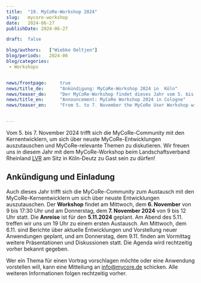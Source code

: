 ```yaml
---
title:  "19. MyCoRe-Workshop 2024"
slug: 	mycore-workshop
date:   2024-06-27
publishDate: 2024-06-27

draft: 	false

blog/authors: 	["Wiebke Oeltjen"]
blog/periods: 	2024-06
blog/categories:
 - Workshops


news/frontpage: 	true
news/title_de: 		"Ankündigung: MyCoRe-Workshop 2024 in  Köln"
news/teaser_de: 	"Der MyCoRe-Workshop findet dieses Jahr vom 5. bis 7.11. beim LVR in Köln-Deutz statt."
news/title_en: 		"Announcement: MyCoRe Workshop 2024 in Cologne"
news/teaser_en:	 	"From 5. to 7. November the MyCoRe User Workshop will take place at the LVR in Cologne."


---
```

<p>
  Vom 5. bis 7. November 2024 trifft sich die MyCoRe-Community mit den Kernentwicklern, um sich über neuste MyCoRe-Entwicklungen auszutauschen und MyCoRe-relevante Themen zu diskutieren. Wir freuen uns in diesem Jahr mit dem MyCoRe-Workshop beim Landschaftsverband Rheinland <a href="https://wege-zum.lvr.de/LVR-Einrichtungen/LVR-InfoKom-Horion-Haus.html" title=LVR>LVR</a> am Sitz in Köln-Deutz zu Gast sein zu dürfen!
</p>

<!--more--> 
<div>
  <h2>Ankündigung und Einladung</h2>
  <p>
   Auch dieses Jahr trifft sich die MyCoRe-Community zum Austausch mit den MyCoRe-Kernentwicklern um sich über neuste Entwicklungen auszutauschen.
Der <strong>Workshop</strong> findet am Mittwoch, dem <strong>6. November</strong> von 9 bis 17:30 Uhr und am Donnerstag, dem <strong>7. November 2024</strong> von 9 bis 12 Uhr statt. Die <strong>Anreise</strong> ist für den <strong>5.11.2024</strong> geplant. Am Abend des 5.11. treffen wir uns um 19 Uhr zu einem ersten Austausch. Am Mittwoch, dem 6.11. sind Berichte über aktuelle Entwicklungen und Vorstellung neuer Anwendungen geplant, und am Donnerstag, dem 9.11. finden am Vormittag weitere Präsentationen und Diskussionen statt. Die Agenda wird rechtzeitig vorher bekannt gegeben.

Wer ein Thema für einen Vortrag vorschlagen möchte oder eine Anwendung vorstellen will, kann eine Mitteilung an <info@mycore.de> schicken.
Alle weiteren Informationen folgen rechtzeitig vorher. 
  </p>
</div>
<div>  
<!--  <h2>Anmeldung</h2>
  <p>
   Zur Anmeldung bitte eine E-Mail an <strong>info@mycore.de</strong> schicken und Kenntnisstand und Interessen bezüglich MyCoRe/MIR/UBO nennen. <br> 
   Die Plätze sind begrenzt.</p>
 -->
</div>
